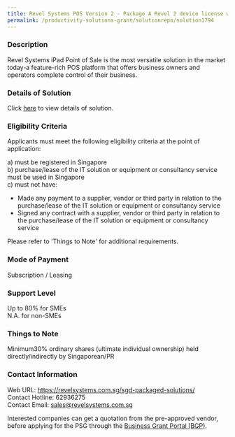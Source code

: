 ```yaml
---
title: Revel Systems POS Version 2 - Package A Revel 2 device license w/ e-Menu Ordering
permalink: /productivity-solutions-grant/solutionrepo/solution1794
---
```


### Description

Revel Systems iPad Point of Sale is the most versatile solution in the market today-a feature-rich POS platform that offers business owners and operators complete control of their business.

### Details of Solution

Click <a href='https://www.gobusiness.gov.sg/images/psg/Desensitised_Revel_System_Holdings_20200105_Annex_3_Part_1.pdf' target='_blank' rel='noopener'>here</a> to view details of solution.

### Eligibility Criteria

Applicants must meet the following eligibility criteria at the point of application:

a) must be registered in Singapore <br>
b) purchase/lease of the IT solution or equipment or consultancy service must be used in Singapore <br>
c) must not have:
- Made any payment to a supplier, vendor or third party in relation to the purchase/lease of the IT solution or equipment or consultancy service
- Signed any contract with a supplier, vendor or third party in relation to the purchase/lease of the IT solution or equipment or consultancy service

Please refer to 'Things to Note' for additional requirements.

### Mode of Payment
Subscription / Leasing

### Support Level
Up to 80% for SMEs <br>
N.A. for non-SMEs

### Things to Note
 Minimum30% ordinary shares (ultimate individual ownership) held directly/indirectly by Singaporean/PR

### Contact Information
Web URL: https://revelsystems.com.sg/sgd-packaged-solutions/ <br>Contact Hotline: 62936275 <br>Contact Email: sales@revelsystems.com.sg <br>

Interested companies can get a quotation from the pre-approved vendor, before applying for the PSG through the <a target='_blank' rel='noopener' href='https://www.businessgrants.gov.sg/'>Business Grant Portal (BGP)</a>.

